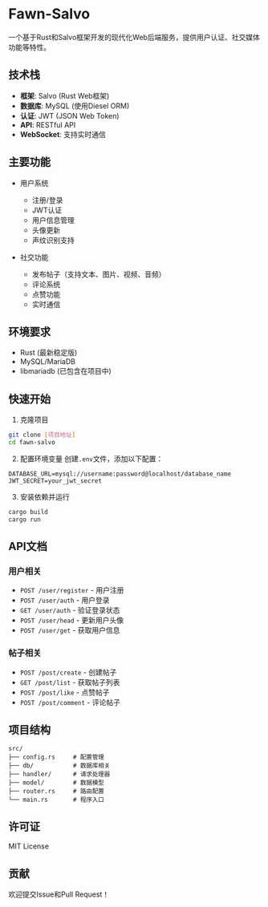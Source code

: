 # Fawn-Salvo

一个基于Rust和Salvo框架开发的现代化Web后端服务，提供用户认证、社交媒体功能等特性。

## 技术栈

- **框架**: Salvo (Rust Web框架)
- **数据库**: MySQL (使用Diesel ORM)
- **认证**: JWT (JSON Web Token)
- **API**: RESTful API
- **WebSocket**: 支持实时通信

## 主要功能

- 用户系统
  - 注册/登录
  - JWT认证
  - 用户信息管理
  - 头像更新
  - 声纹识别支持

- 社交功能
  - 发布帖子（支持文本、图片、视频、音频）
  - 评论系统
  - 点赞功能
  - 实时通信

## 环境要求

- Rust (最新稳定版)
- MySQL/MariaDB
- libmariadb (已包含在项目中)

## 快速开始

1. 克隆项目
```bash
git clone [项目地址]
cd fawn-salvo
```

2. 配置环境变量
创建`.env`文件，添加以下配置：
```env
DATABASE_URL=mysql://username:password@localhost/database_name
JWT_SECRET=your_jwt_secret
```

3. 安装依赖并运行
```bash
cargo build
cargo run
```

## API文档

### 用户相关

- `POST /user/register` - 用户注册
- `POST /user/auth` - 用户登录
- `GET /user/auth` - 验证登录状态
- `POST /user/head` - 更新用户头像
- `POST /user/get` - 获取用户信息

### 帖子相关

- `POST /post/create` - 创建帖子
- `GET /post/list` - 获取帖子列表
- `POST /post/like` - 点赞帖子
- `POST /post/comment` - 评论帖子

## 项目结构

```
src/
├── config.rs     # 配置管理
├── db/           # 数据库相关
├── handler/      # 请求处理器
├── model/        # 数据模型
├── router.rs     # 路由配置
└── main.rs       # 程序入口
```

## 许可证

MIT License

## 贡献

欢迎提交Issue和Pull Request！